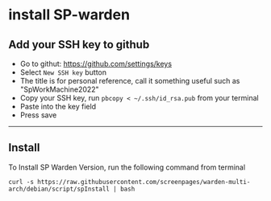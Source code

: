 # install SP-warden

## Add your SSH key to github
- Go to githut: https://github.com/settings/keys
- Select `New SSH key` button
- The title is for personal reference, call it something useful such as "SpWorkMachine2022"
- Copy your SSH key, run `pbcopy < ~/.ssh/id_rsa.pub` from your terminal
- Paste into the key field
- Press save

---
## Install
To Install SP Warden Version, run the following command from terminal

`curl -s https://raw.githubusercontent.com/screenpages/warden-multi-arch/debian/script/spInstall | bash`
